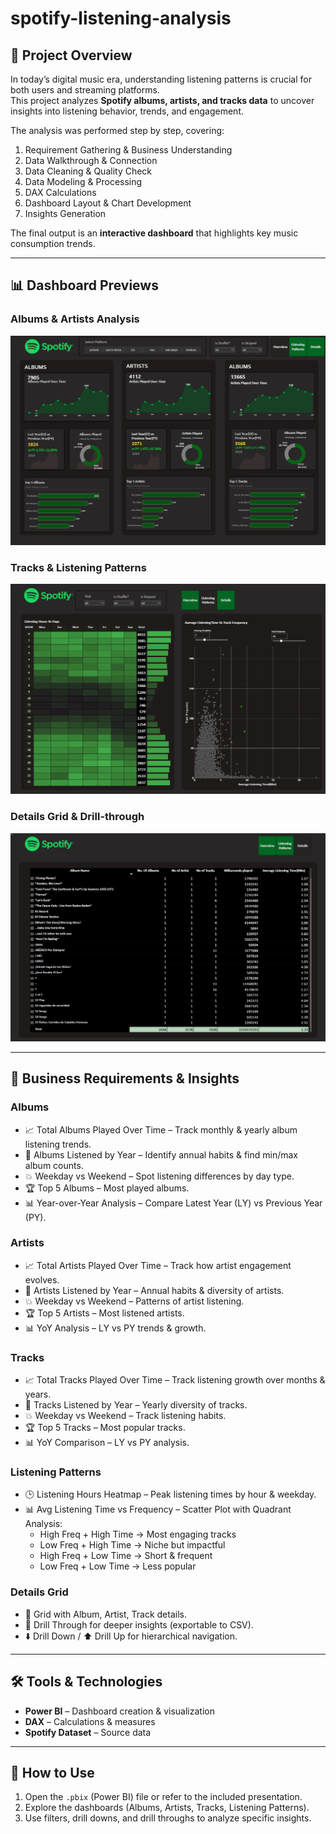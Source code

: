 # spotify-listening-analysis

## 📌 Project Overview  
In today’s digital music era, understanding listening patterns is crucial for both users and streaming platforms.  
This project analyzes **Spotify albums, artists, and tracks data** to uncover insights into listening behavior, trends, and engagement.  

The analysis was performed step by step, covering:  
1. Requirement Gathering & Business Understanding  
2. Data Walkthrough & Connection  
3. Data Cleaning & Quality Check  
4. Data Modeling & Processing  
5. DAX Calculations  
6. Dashboard Layout & Chart Development  
7. Insights Generation  

The final output is an **interactive dashboard** that highlights key music consumption trends.  

---

## 📊 Dashboard Previews  

### Albums & Artists Analysis  
![Albums & Artists Dashboard](Overview.png)

### Tracks & Listening Patterns  
![Tracks & Listening Patterns](listeningPatterns.png)

### Details Grid & Drill-through  
![Details Grid Dashboard](details.png)

---

## 🎯 Business Requirements & Insights  

### **Albums**  
- 📈 Total Albums Played Over Time – Track monthly & yearly album listening trends.  
- 📅 Albums Listened by Year – Identify annual habits & find min/max album counts.  
- 💥 Weekday vs Weekend – Spot listening differences by day type.  
- 🏆 Top 5 Albums – Most played albums.  
- 📊 Year-over-Year Analysis – Compare Latest Year (LY) vs Previous Year (PY).  

### **Artists**  
- 📈 Total Artists Played Over Time – Track how artist engagement evolves.  
- 📅 Artists Listened by Year – Annual habits & diversity of artists.  
- 💥 Weekday vs Weekend – Patterns of artist listening.  
- 🏆 Top 5 Artists – Most listened artists.  
- 📊 YoY Analysis – LY vs PY trends & growth.  

### **Tracks**  
- 📈 Total Tracks Played Over Time – Track listening growth over months & years.  
- 📅 Tracks Listened by Year – Yearly diversity of tracks.  
- 💥 Weekday vs Weekend – Track listening habits.  
- 🏆 Top 5 Tracks – Most popular tracks.  
- 📊 YoY Comparison – LY vs PY analysis.  

### **Listening Patterns**  
- 🕒 Listening Hours Heatmap – Peak listening times by hour & weekday.  
- 📊 Avg Listening Time vs Frequency – Scatter Plot with Quadrant Analysis:  
  - High Freq + High Time → Most engaging tracks  
  - Low Freq + High Time → Niche but impactful  
  - High Freq + Low Time → Short & frequent  
  - Low Freq + Low Time → Less popular  

### **Details Grid**  
- 🔎 Grid with Album, Artist, Track details.  
- 📂 Drill Through for deeper insights (exportable to CSV).  
- ⬇️ Drill Down / ⬆️ Drill Up for hierarchical navigation.  

---

## 🛠️ Tools & Technologies  
- **Power BI** – Dashboard creation & visualization  
- **DAX** – Calculations & measures  
- **Spotify Dataset** – Source data  

---

## 🚀 How to Use  
1. Open the `.pbix` (Power BI) file or refer to the included presentation.  
2. Explore the dashboards (Albums, Artists, Tracks, Listening Patterns).  
3. Use filters, drill downs, and drill throughs to analyze specific insights.  

